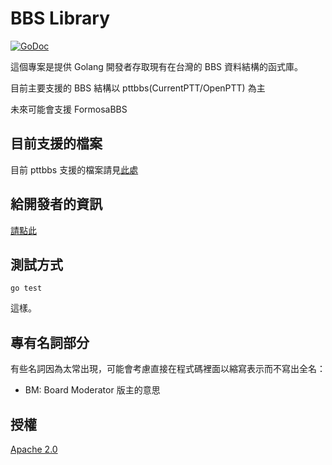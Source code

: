 # BBS Library
[![GoDoc](https://godoc.org/github.com/Ptt-official-app/go-bbs?status.svg)](https://godoc.org/github.com/Ptt-official-app/go-bbs)


這個專案是提供 Golang 開發者存取現有在台灣的 BBS 資料結構的函式庫。

目前主要支援的 BBS 結構以 pttbbs(CurrentPTT/OpenPTT) 為主

未來可能會支援 FormosaBBS

## 目前支援的檔案

目前 pttbbs 支援的檔案請見[此處](https://github.com/Ptt-official-app/go-bbs/issues/16)
 
## 給開發者的資訊

[請點此](./FOR_DEVELOPERS.md)
 
## 測試方式

```
go test
```

這樣。

## 專有名詞部分

有些名詞因為太常出現，可能會考慮直接在程式碼裡面以縮寫表示而不寫出全名：

* BM: Board Moderator 版主的意思

## 授權

[Apache 2.0](LICENSE)
